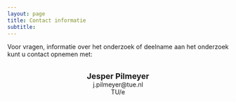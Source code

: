 ```yaml
---
layout: page
title: Contact informatie
subtitle:
---
```


<div align="justify"> 
<p>
Voor vragen, informatie over het onderzoek of deelname aan het onderzoek kunt u contact opnemen met:
</p>
</div>

<div> 
<p style = "text-align: center" >
<br>	
<font size="4"><b>Jesper Pilmeyer</b></font>	
<br>j.pilmeyer@tue.nl
<br>TU/e
</p>
</div>

